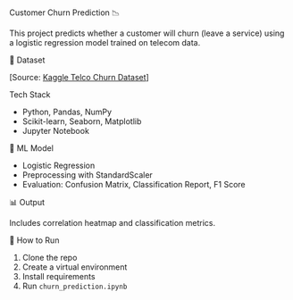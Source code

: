 Customer Churn Prediction 📉

This project predicts whether a customer will churn (leave a service) using a logistic regression model trained on telecom data.

📁 Dataset

[Source: [Kaggle Telco Churn Dataset](https://www.kaggle.com/blastchar/telco-customer-churn)]

 Tech Stack

- Python, Pandas, NumPy
- Scikit-learn, Seaborn, Matplotlib
- Jupyter Notebook

🧠 ML Model

- Logistic Regression
- Preprocessing with StandardScaler
- Evaluation: Confusion Matrix, Classification Report, F1 Score

📊 Output

Includes correlation heatmap and classification metrics.

🏁 How to Run

1. Clone the repo  
2. Create a virtual environment  
3. Install requirements  
4. Run `churn_prediction.ipynb`
 

